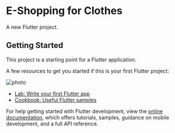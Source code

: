 # E-Shopping for Clothes

A new Flutter project.

## Getting Started

This project is a starting point for a Flutter application.

A few resources to get you started if this is your first Flutter project:

![photo](https://drive.google.com/file/d/1VT16bOju3h9DldB3hoolBpefQzhZLmhy/view?usp=share_link)

- [Lab: Write your first Flutter app](https://docs.flutter.dev/get-started/codelab)
- [Cookbook: Useful Flutter samples](https://docs.flutter.dev/cookbook)

For help getting started with Flutter development, view the
[online documentation](https://docs.flutter.dev/), which offers tutorials,
samples, guidance on mobile development, and a full API reference.


